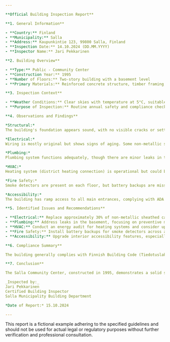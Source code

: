 ```yaml
---

**Official Building Inspection Report**

**1. General Information**

- **Country:** Finland
- **Municipality:** Salla
- **Address:** Kaupunkintie 123, 99800 Salla, Finland
- **Inspection Date:** 14.10.2024 (DD.MM.YYYY)
- **Inspector Name:** Jari Pekkarinen

**2. Building Overview**

- **Type:** Public - Community Center
- **Construction Year:** 1995
- **Number of Floors:** Two-story building with a basement level
- **Primary Materials:** Reinforced concrete structure, timber framing, and wooden cladding typical for Finnish construction in the mid-1990s.

**3. Inspection Context**

- **Weather Conditions:** Clear skies with temperature at 5°C, suitable for an October inspection in northern Finland.
- **Purpose of Inspection:** Routine annual safety and compliance check.

**4. Observations and Findings**

*Structural:*  
The building's foundation appears sound, with no visible cracks or settlement issues. The reinforced concrete structure meets contemporary standards for load-bearing capacity.

*Electrical:*  
Wiring is mostly original but shows signs of aging. Some non-metallic sheathed cables exhibit deterioration; recommendations include partial rewiring to meet current safety codes.

*Plumbing:*  
Plumbing system functions adequately, though there are minor leaks in the basement that require attention to prevent water damage and mold growth.

*HVAC:*  
Heating system (district heating connection) is operational but could benefit from an efficiency audit to reduce energy consumption. Cooling system (window units) is basic and may need upgrading for improved comfort.

*Fire Safety:*  
Smoke detectors are present on each floor, but battery backups are missing in some; these should be installed immediately. Fire extinguishers are located appropriately but require periodic maintenance checks.

*Accessibility:*  
The building has ramp access to all main entrances, complying with ADA standards. However, interior accessibility needs improvement, particularly in bathrooms and meeting rooms.

**5. Identified Issues and Recommendations**

- **Electrical:** Replace approximately 30% of non-metallic sheathed cables with modern alternatives to ensure safety and compliance.
- **Plumbing:** Address leaks in the basement, focusing on preventive maintenance to avoid future issues.
- **HVAC:** Conduct an energy audit for heating systems and consider upgrading cooling solutions for better efficiency and occupant comfort.
- **Fire Safety:** Install battery backups for smoke detectors across all floors and schedule regular maintenance checks for fire extinguishers.
- **Accessibility:** Upgrade interior accessibility features, especially in high-use areas like bathrooms and meeting rooms, to fully comply with current standards.

**6. Compliance Summary**

The building generally complies with Finnish Building Code (Tiedotuslaki) and local regulations, notably in structural integrity and fire safety provisions. However, several areas fall short of current standards, primarily concerning electrical systems, plumbing maintenance, HVAC efficiency, and full accessibility compliance.

**7. Conclusion**

The Salla Community Center, constructed in 1995, demonstrates a solid structural foundation but requires attention to various aspects to maintain safety and compliance with modern standards. Immediate actions are recommended for electrical rewiring, plumbing maintenance, HVAC efficiency improvements, fire safety enhancements, and full accessibility upgrades.

_Inspected by:_  
Jari Pekkarinen  
Certified Building Inspector  
Salla Municipality Building Department  

*Date of Report:* 15.10.2024

--- 
```


This report is a fictional example adhering to the specified guidelines and should not be used for actual legal or regulatory purposes without further verification and professional consultation.